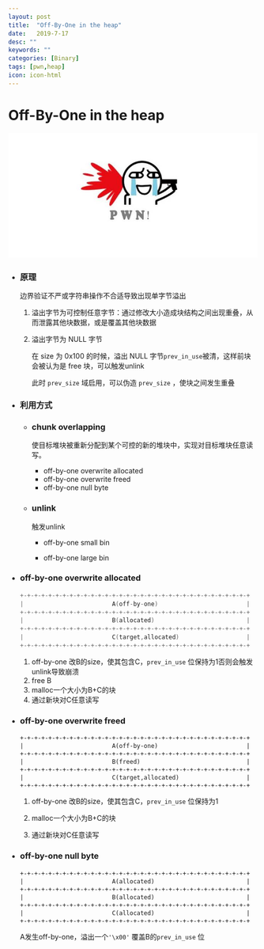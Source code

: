 ```yaml
---
layout: post
title:  "Off-By-One in the heap"
date:   2019-7-17
desc: ""
keywords: ""
categories: [Binary]
tags: [pwn,heap]
icon: icon-html
---
```


# Off-By-One in the heap

![11](https://raw.githubusercontent.com/AiDaiP/images/master/pwn/11.png)

* ### 原理

  边界验证不严或字符串操作不合适导致出现单字节溢出

  1. 溢出字节为可控制任意字节：通过修改大小造成块结构之间出现重叠，从而泄露其他块数据，或是覆盖其他块数据 

  2. 溢出字节为 NULL 字节

     在 size 为 0x100 的时候，溢出 NULL 字节`prev_in_use`被清，这样前块会被认为是 free 块，可以触发unlink

     此时 `prev_size`  域启用，可以伪造 `prev_size`  ，使块之间发生重叠

* ### 利用方式

  * ### chunk overlapping

    使目标堆块被重新分配到某个可控的新的堆块中，实现对目标堆块任意读写。 

    * off-by-one overwrite allocated 
    * off-by-one overwrite freed 
    * off-by-one null byte 

  * ### unlink 

    触发unlink

    * off-by-one small bin 

    * off-by-one large bin 

      

* ### off-by-one overwrite allocated

  ```c
  +-+-+-+-+-+-+-+-+-+-+-+-+-+-+-+-+-+-+-+-+-+-+-+-+-+-+-+-+-+-+-+-+
  |                         A(off-by-one)                         |
  +-+-+-+-+-+-+-+-+-+-+-+-+-+-+-+-+-+-+-+-+-+-+-+-+-+-+-+-+-+-+-+-+
  |                         B(allocated)                          |
  +-+-+-+-+-+-+-+-+-+-+-+-+-+-+-+-+-+-+-+-+-+-+-+-+-+-+-+-+-+-+-+-+
  |                         C(target,allocated)                   |
  +-+-+-+-+-+-+-+-+-+-+-+-+-+-+-+-+-+-+-+-+-+-+-+-+-+-+-+-+-+-+-+-+
  ```

  1. off-by-one 改B的size，使其包含C，`prev_in_use` 位保持为1否则会触发unlink导致崩溃
  2. free B
  3. malloc一个大小为B+C的块
  4. 通过新块对C任意读写

  

* ### off-by-one overwrite freed 

  ```
  +-+-+-+-+-+-+-+-+-+-+-+-+-+-+-+-+-+-+-+-+-+-+-+-+-+-+-+-+-+-+-+-+
  |                         A(off-by-one)                         |
  +-+-+-+-+-+-+-+-+-+-+-+-+-+-+-+-+-+-+-+-+-+-+-+-+-+-+-+-+-+-+-+-+
  |                         B(freed)                              |
  +-+-+-+-+-+-+-+-+-+-+-+-+-+-+-+-+-+-+-+-+-+-+-+-+-+-+-+-+-+-+-+-+
  |                         C(target,allocated)                   |
  +-+-+-+-+-+-+-+-+-+-+-+-+-+-+-+-+-+-+-+-+-+-+-+-+-+-+-+-+-+-+-+-+
  ```

  1. off-by-one 改B的size，使其包含C，`prev_in_use`  位保持为1

  2. malloc一个大小为B+C的块

  3. 通过新块对C任意读写

     

* ### off-by-one null byte 

  ```
  +-+-+-+-+-+-+-+-+-+-+-+-+-+-+-+-+-+-+-+-+-+-+-+-+-+-+-+-+-+-+-+-+
  |                         A(allocated)                          |
  +-+-+-+-+-+-+-+-+-+-+-+-+-+-+-+-+-+-+-+-+-+-+-+-+-+-+-+-+-+-+-+-+
  |                         B(allocated)                          |
  +-+-+-+-+-+-+-+-+-+-+-+-+-+-+-+-+-+-+-+-+-+-+-+-+-+-+-+-+-+-+-+-+
  |                         C(allocated)                          |
  +-+-+-+-+-+-+-+-+-+-+-+-+-+-+-+-+-+-+-+-+-+-+-+-+-+-+-+-+-+-+-+-+
  ```

  A发生off-by-one，溢出一个`'\x00'` 覆盖B的`prev_in_use` 位
